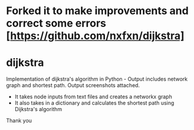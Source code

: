 # Forked it to make improvements and correct some errors [https://github.com/nxfxn/dijkstra] 

# dijkstra
Implementation of dijkstra's algorithm in Python - Output includes network graph and shortest path. Output screenshots attached.

- It takes node inputs from text files and creates a networkx graph
- It also takes in a dictionary and calculates the shortest path using Dijkstra's algorithm

Thank you
